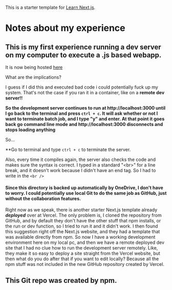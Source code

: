 This is a starter template for [Learn Next.js](https://nextjs.org/learn).


# Notes about my experience

## This is my first experience running a dev server on my computer to execute a .js based webapp.

It is now being hosted [here](http://localhost:3000)

What are the implications?

I guess if I did this and executed bad code i could potentially fuck up my system.  That's not the case if you ran it in a container, like on a **remote dev server!!**

**So the development server continues to run at http://localhost:3000 until I go back to the terminal and press ```ctrl + c```.  It will ask 
whether or not I want to terminate batch job, and I type "y" and enter.  At that point it goes back go command line mode and http://localhost:3000 disconnects and stops loading anything**

So...

**Go to terminal and type ``` ctrl + c ``` to terminate the server.

Also, every time it compiles again, the server also checks the code and makes sure the syntax is correct.
I typed in a standard "&lt;br&gt;" for a line break, and it doesn't work because I didn't have an end tag.  So I had to write in the ```<br />```

#### Since this directory is backed up automatically by OneDrive, I don't have to worry.  I could potentially use local Git to do the same job as GitHub, just without the collaboration features.
Right now as we speak, there is another starter Next.js template already ***deployed*** over at Vercel.  The only problem is, I cloned the repository from GitHub, and by default they don't have the other stuff that npm installs, or the run or dev function, so I tried to run it and it didn't work.
I then found this suggestion right off the Next.js website, and they had a template that was available directly from npm.  So now I have a working development environment here on my local pc, and then we have a remote deployed dev site that I had no clue how to run the development server remotely.  Like, they make it so easy to deploy a site straight from the Vercel website, but then what do you do after that if you want to edit locally?  Because all the npm stuff was not included in the new GitHub repository created by Vercel.

## This Git repo was created by npm.

